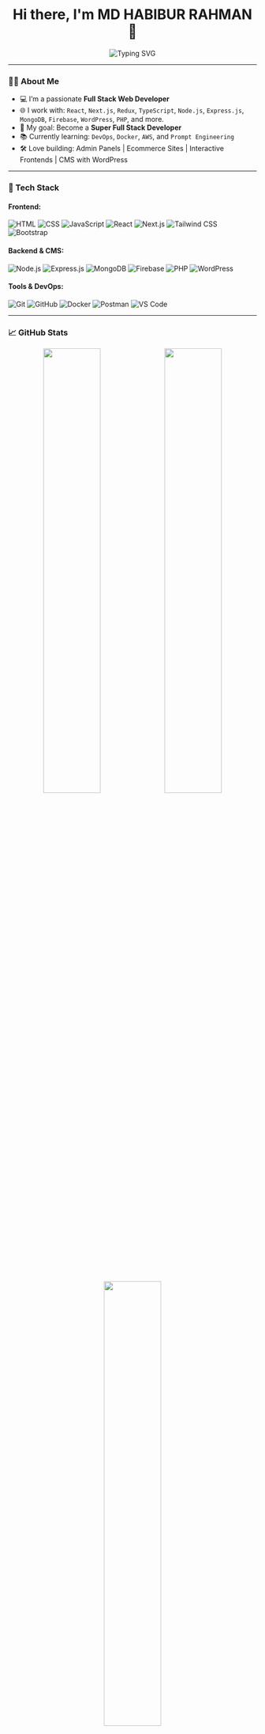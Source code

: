 <h1 align="center">Hi there, I'm MD HABIBUR RAHMAN 👋</h1>

<p align="center">
  <img src="https://readme-typing-svg.herokuapp.com?font=Fira+Code&duration=3000&pause=1000&center=true&vCenter=true&width=435&lines=Full+Stack+Web+Developer;MERN+%7C+WordPress+%7C+Next.js+Expert;Always+Learning+New+Techs" alt="Typing SVG" />
</p>

---

### 👨‍💻 About Me

- 💻 I’m a passionate **Full Stack Web Developer**
- 🌐 I work with: `React`, `Next.js`, `Redux`, `TypeScript`, `Node.js`, `Express.js`, `MongoDB`, `Firebase`, `WordPress`, `PHP`, and more.
- 🎯 My goal: Become a **Super Full Stack Developer**
- 📚 Currently learning: `DevOps`, `Docker`, `AWS`, and `Prompt Engineering`
- 🛠️ Love building: Admin Panels | Ecommerce Sites | Interactive Frontends | CMS with WordPress

---

### 🚀 Tech Stack

#### Frontend:
![HTML](https://img.shields.io/badge/-HTML5-E34F26?logo=html5&logoColor=white&style=flat)
![CSS](https://img.shields.io/badge/-CSS3-1572B6?logo=css3&logoColor=white&style=flat)
![JavaScript](https://img.shields.io/badge/-JavaScript-F7DF1E?logo=javascript&logoColor=black&style=flat)
![React](https://img.shields.io/badge/-React-61DAFB?logo=react&logoColor=black&style=flat)
![Next.js](https://img.shields.io/badge/-Next.js-000?logo=next.js&logoColor=white&style=flat)
![Tailwind CSS](https://img.shields.io/badge/-Tailwind_CSS-38B2AC?logo=tailwind-css&logoColor=white&style=flat)
![Bootstrap](https://img.shields.io/badge/-Bootstrap-563D7C?logo=bootstrap&logoColor=white&style=flat)

#### Backend & CMS:
![Node.js](https://img.shields.io/badge/-Node.js-339933?logo=node.js&logoColor=white&style=flat)
![Express.js](https://img.shields.io/badge/-Express.js-000000?logo=express&logoColor=white&style=flat)
![MongoDB](https://img.shields.io/badge/-MongoDB-47A248?logo=mongodb&logoColor=white&style=flat)
![Firebase](https://img.shields.io/badge/-Firebase-FFCA28?logo=firebase&logoColor=black&style=flat)
![PHP](https://img.shields.io/badge/-PHP-777BB4?logo=php&logoColor=white&style=flat)
![WordPress](https://img.shields.io/badge/-WordPress-21759B?logo=wordpress&logoColor=white&style=flat)

#### Tools & DevOps:
![Git](https://img.shields.io/badge/-Git-F05032?logo=git&logoColor=white&style=flat)
![GitHub](https://img.shields.io/badge/-GitHub-181717?logo=github&logoColor=white&style=flat)
![Docker](https://img.shields.io/badge/-Docker-2496ED?logo=docker&logoColor=white&style=flat)
![Postman](https://img.shields.io/badge/-Postman-FF6C37?logo=postman&logoColor=white&style=flat)
![VS Code](https://img.shields.io/badge/-VSCode-007ACC?logo=visual-studio-code&logoColor=white&style=flat)

---

### 📈 GitHub Stats

<p align="center">
  <img width="48%" src="https://github-readme-stats.vercel.app/api?username=mdhabiburrahman&show_icons=true&theme=radical" />
  <img width="48%" src="https://github-readme-streak-stats.herokuapp.com/?user=mdhabiburrahman&theme=radical" />
</p>
<p align="center">
  <img width="48%" src="https://github-readme-stats.vercel.app/api/top-langs/?username=mdhabiburrahman&layout=compact&theme=radical" />
</p>

---

### 📫 Let’s Connect

<p align="center">
  <a href="https://linkedin.com/in/habiburrahmansiam33" target="_blank"><img alt="LinkedIn" src="https://img.shields.io/badge/LinkedIn-blue?logo=linkedin&logoColor=white"></a>
  <a href="https://twitter.com/habiburrahamn33" target="_blank"><img alt="Twitter" src="https://img.shields.io/badge/Twitter-1DA1F2?logo=twitter&logoColor=white"></a>
  <a href="https://facebook.com/habiburrahmansiam1" target="_blank"><img alt="Facebook" src="https://img.shields.io/badge/Facebook-1877F2?logo=facebook&logoColor=white"></a>
  <a href="https://medium.com/@habibburrahman" target="_blank"><img alt="Medium" src="https://img.shields.io/badge/Medium-000000?logo=medium&logoColor=white"></a>
  <a href="https://www.pinterest.com/habiburrahamn33/" target="_blank"><img alt="Pinterest" src="https://img.shields.io/badge/Pinterest-BD081C?logo=pinterest&logoColor=white"></a>
</p>

---

> “Code is like humor. When you have to explain it, it’s bad.” – Cory House
